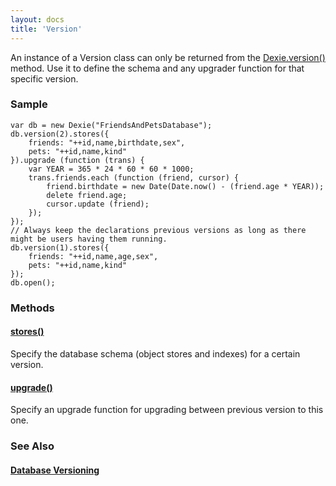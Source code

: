 ```yaml
---
layout: docs
title: 'Version'
---
```

An instance of a Version class can only be returned from the [Dexie.version()](Dexie.version()) method. Use it to define the schema and any upgrader function for that specific version.

### Sample

    var db = new Dexie("FriendsAndPetsDatabase");
    db.version(2).stores({
        friends: "++id,name,birthdate,sex",
        pets: "++id,name,kind"
    }).upgrade (function (trans) {
        var YEAR = 365 * 24 * 60 * 60 * 1000;
        trans.friends.each (function (friend, cursor) {
            friend.birthdate = new Date(Date.now() - (friend.age * YEAR));
            delete friend.age;
            cursor.update (friend);
        });
    });
    // Always keep the declarations previous versions as long as there might be users having them running.
    db.version(1).stores({
        friends: "++id,name,age,sex",
        pets: "++id,name,kind"
    });
    db.open(); 

### Methods

#### [stores()](Version.stores())
Specify the database schema (object stores and indexes) for a certain version.

#### [upgrade()](Version.upgrade())
Specify an upgrade function for upgrading between previous version to this one.

### See Also

#### [Database Versioning](Design#database-versioning)

